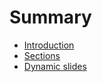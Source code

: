 # Summary

- [Introduction](./introduction.md)
- [Sections](./section.md)
- [Dynamic slides](./dynamic.md)
